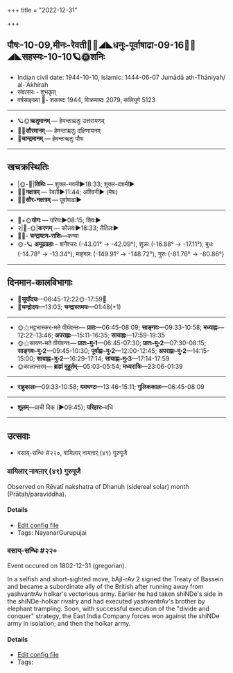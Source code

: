 +++
title = "2022-12-31"

+++
## पौषः-10-09,मीनः-रेवती🌛🌌◢◣धनुः-पूर्वाषाढा-09-16🌌🌞◢◣सहस्यः-10-10🪐🌞शनिः
- Indian civil date: 1944-10-10, Islamic: 1444-06-07 Jumādā ath-Thāniyah/ al-ʾĀkhirah
- संवत्सरः - शुभकृत्
- वर्षसङ्ख्या 🌛- शकाब्दः 1944, विक्रमाब्दः 2079, कलियुगे 5123
___________________
- 🪐🌞**ऋतुमानम्** — हेमन्तऋतुः उत्तरायणम्
- 🌌🌞**सौरमानम्** — हेमन्तऋतुः दक्षिणायनम्
- 🌛**चान्द्रमानम्** — हेमन्तऋतुः पौषः
___________________


## खचक्रस्थितिः
- |🌞-🌛|**तिथिः** — शुक्ल-नवमी►18:33; शुक्ल-दशमी►  
- 🌌🌛**नक्षत्रम्** — रेवती►11:44; अश्विनी► (मेषः)  
- 🌌🌞**सौर-नक्षत्रम्** — पूर्वाषाढा►  
___________________
- 🌛+🌞**योगः** — परिघः►08:15; शिवः►  
- २|🌛-🌞|**करणम्** — कौलवः►18:33; तैतिलः►  
- 🌌🌛- **चन्द्राष्टम-राशिः**—कन्या  
- 🌞-🪐 **अमूढग्रहाः** - शनैश्चरः (-43.01° → -42.09°), शुक्रः (-16.88° → -17.11°), बुधः (-14.78° → -13.34°), मङ्गलः (-149.91° → -148.72°), गुरुः (-81.76° → -80.86°)
___________________


## दिनमान-कालविभागाः
- 🌅**सूर्योदयः**—06:45-12:22🌞️-17:59🌇  
- 🌛**चन्द्रोदयः**—13:03; **चन्द्रास्तमयः**—01:48(+1)  
___________________
- 🌞⚝भट्टभास्कर-मते वीर्यवन्तः— **प्रातः**—06:45-08:09; **साङ्गवः**—09:33-10:58; **मध्याह्नः**—12:22-13:46; **अपराह्णः**—15:11-16:35; **सायाह्नः**—17:59-19:35  
- 🌞⚝सायण-मते वीर्यवन्तः— **प्रातः-मु॰1**—06:45-07:30; **प्रातः-मु॰2**—07:30-08:15; **साङ्गवः-मु॰2**—09:45-10:30; **पूर्वाह्णः-मु॰2**—12:00-12:45; **अपराह्णः-मु॰2**—14:15-15:00; **सायाह्नः-मु॰2**—16:29-17:14; **सायाह्नः-मु॰3**—17:14-17:59  
- 🌞कालान्तरम्— **ब्राह्मं मुहूर्तम्**—05:03-05:54; **मध्यरात्रिः**—23:06-01:39  
___________________
- **राहुकालः**—09:33-10:58; **यमघण्टः**—13:46-15:11; **गुलिककालः**—06:45-08:09  
___________________
- **शूलम्**—प्राची दिक् (►09:45); **परिहारः**–दधि  
___________________

## उत्सवाः
- वसाय्-सन्धिः #२२०, वायिलार् नायऩार् (४९) गुरुपूजै
### वायिलार् नायऩार् (४९) गुरुपूजै

Observed on Rēvatī nakshatra of Dhanuḥ (sidereal solar) month (Prātaḥ/paraviddha). 



#### Details
- [Edit config file](https://github.com/jyotisham/adyatithi/blob/master/mahApuruSha/nAyanAr/sidereal_solar_month/nakshatra/09/27/vAyilAr_nAyan2Ar_%2849%29_gurupUjai.toml)
- Tags: NayanarGurupujai


### वसाय्-सन्धिः #२२०

Event occured on 1802-12-31 (gregorian). 

In a selfish and short-sighted move, bAjI-rAv 2 signed the Treaty of Bassein and became a subordinate ally of the British after running away from yashvantrAv holkar's vectorious army. Earlier he had taken shiNDe's side in the shiNDe-holkar rivalry and had executed yashvantrAv's brother by elephant trampling. Soon, with successful execution of the "divide and conquer" strategy, the East India Company forces won against the shiNDe army in isolation; and then the holkar army.

#### Details
- [Edit config file](https://github.com/jyotisham/adyatithi/blob/master/mahApuruSha/xatra-later/gregorian/day/12/31/vasAy-sandhiH.toml)
- Tags: 
